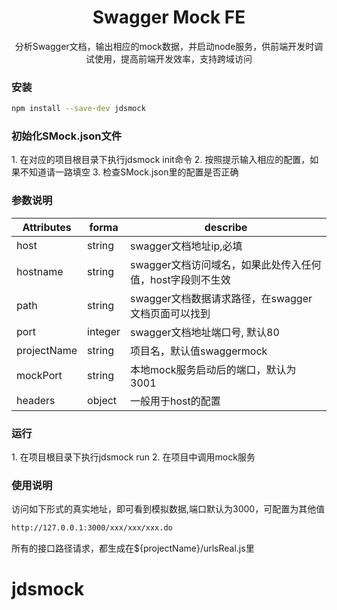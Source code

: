 <div align="center">
  <h1>Swagger Mock FE</h1>
  <p>分析Swagger文档，输出相应的mock数据，并启动node服务，供前端开发时调试使用，提高前端开发效率，支持跨域访问</p>
</div>

### 安装

```bash
npm install --save-dev jdsmock
```

### 初始化SMock.json文件

<p>
1. 在对应的项目根目录下执行jdsmock init命令
2. 按照提示输入相应的配置，如果不知道请一路填空
3. 检查SMock.json里的配置是否正确
</p>

### 参数说明

|Attributes|forma|describe
|---|---|---|
|host| string| swagger文档地址ip,必填
|hostname|string| swagger文档访问域名，如果此处传入任何值，host字段则不生效
|path|string| swagger文档数据请求路径，在swagger文档页面可以找到
|port| integer| swagger文档地址端口号, 默认80
|projectName| string| 项目名，默认值swaggermock
|mockPort| string| 本地mock服务启动后的端口，默认为3001
|headers| object| 一般用于host的配置


### 运行

<p>
1. 在项目根目录下执行jdsmock run
2. 在项目中调用mock服务
</p>

### 使用说明

<p>
访问如下形式的真实地址，即可看到模拟数据,端口默认为3000，可配置为其他值
</p>

```bash
http://127.0.0.1:3000/xxx/xxx/xxx.do
```

<p>
所有的接口路径请求，都生成在${projectName}/urlsReal.js里
</p>

# jdsmock
